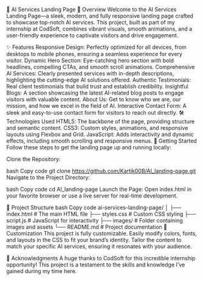 🚀 AI Services Landing Page
🌟 Overview
Welcome to the AI Services Landing Page—a sleek, modern, and fully responsive landing page crafted to showcase top-notch AI services. This project, built as part of my internship at CodSoft, combines vibrant visuals, smooth animations, and a user-friendly experience to captivate visitors and drive engagement.

✨ Features
Responsive Design: Perfectly optimized for all devices, from desktops to mobile phones, ensuring a seamless experience for every visitor.
Dynamic Hero Section: Eye-catching hero section with bold headlines, compelling CTAs, and smooth scroll animations.
Comprehensive AI Services: Clearly presented services with in-depth descriptions, highlighting the cutting-edge AI solutions offered.
Authentic Testimonials: Real client testimonials that build trust and establish credibility.
Insightful Blogs: A section showcasing the latest AI-related blog posts to engage visitors with valuable content.
About Us: Get to know who we are, our mission, and how we excel in the field of AI.
Interactive Contact Form: A sleek and easy-to-use contact form for visitors to reach out directly.
🛠️ Technologies Used
HTML5: The backbone of the page, providing structure and semantic content.
CSS3: Custom styles, animations, and responsive layouts using Flexbox and Grid.
JavaScript: Adds interactivity and dynamic effects, including smooth scrolling and responsive menus.
🚀 Getting Started
Follow these steps to get the landing page up and running locally:

Clone the Repository:

bash
Copy code
git clone https://github.com/Kartik00B/AI_landing-page.git
Navigate to the Project Directory:

bash
Copy code
cd AI_landing-page
Launch the Page:
Open index.html in your favorite browser or use a live server for real-time development.

📂 Project Structure
bash
Copy code
ai-services-landing-page/
│
├── index.html          # The main HTML file
├── styles.css          # Custom CSS styling
├── script.js           # JavaScript for interactivity
├── images/             # Folder containing images and assets
└── README.md           # Project documentation
🎨 Customization
This project is fully customizable. Easily modify colors, fonts, and layouts in the CSS to fit your brand’s identity. Tailor the content to match your specific AI services, ensuring it resonates with your audience.

🙏 Acknowledgments
A huge thanks to CodSoft for this incredible internship opportunity! This project is a testament to the skills and knowledge I've gained during my time here.

